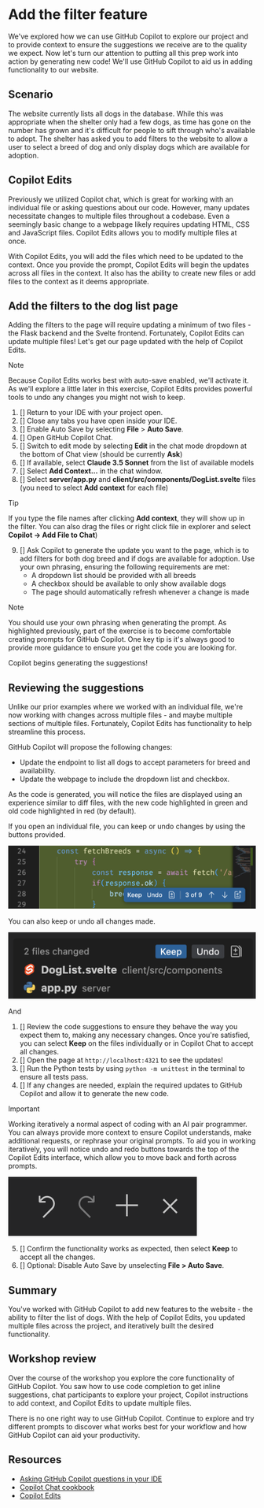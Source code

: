 # Add the filter feature

We've explored how we can use GitHub Copilot to explore our project and to provide context to ensure the suggestions we receive are to the quality we expect. Now let's turn our attention to putting all this prep work into action by generating new code! We'll use GitHub Copilot to aid us in adding functionality to our website.

## Scenario

The website currently lists all dogs in the database. While this was appropriate when the shelter only had a few dogs, as time has gone on the number has grown and it's difficult for people to sift through who's available to adopt. The shelter has asked you to add filters to the website to allow a user to select a breed of dog and only display dogs which are available for adoption.

## Copilot Edits

Previously we utilized Copilot chat, which is great for working with an individual file or asking questions about our code. However, many updates necessitate changes to multiple files throughout a codebase. Even a seemingly basic change to a webpage likely requires updating HTML, CSS and JavaScript files. Copilot Edits allows you to modify multiple files at once.

With Copilot Edits, you will add the files which need to be updated to the context. Once you provide the prompt, Copilot Edits will begin the updates across all files in the context. It also has the ability to create new files or add files to the context as it deems appropriate.

## Add the filters to the dog list page

Adding the filters to the page will require updating a minimum of two files - the Flask backend and the Svelte frontend. Fortunately, Copilot Edits can update multiple files! Let's get our page updated with the help of Copilot Edits.

> [!NOTE]
> Because Copilot Edits works best with auto-save enabled, we'll activate it. As we'll explore a little later in this exercise, Copilot Edits provides powerful tools to undo any changes you might not wish to keep.

1. []  Return to your IDE with your project open.
2. []  Close any tabs you have open inside your IDE.
3. []  Enable Auto Save by selecting **File** > **Auto Save**.
4. []  Open GitHub Copilot Chat.
5. []  Switch to edit mode by selecting **Edit** in the chat mode dropdown at the bottom of Chat view (should be currently **Ask**)
6. []  If available, select **Claude 3.5 Sonnet** from the list of available models
7. []  Select **Add Context...** in the chat window.
8. []  Select **server/app.py** and **client/src/components/DogList.svelte** files (you need to select **Add context** for each file) 
> [!TIP]
> If you type the file names after clicking **Add context**, they will show up in the filter. You can also drag the files or right click file in explorer and select **Copilot -> Add File to Chat**)
9. []  Ask Copilot to generate the update you want to the page, which is to add filters for both dog breed and if dogs are available for adoption. Use your own phrasing, ensuring the following requirements are met:
    - A dropdown list should be provided with all breeds
    - A checkbox should be available to only show available dogs
    - The page should automatically refresh whenever a change is made

> [!NOTE]
> You should use your own phrasing when generating the prompt. As highlighted previously, part of the exercise is to become comfortable creating prompts for GitHub Copilot. One key tip is it's always good to provide more guidance to ensure you get the code you are looking for.

Copilot begins generating the suggestions!

## Reviewing the suggestions

Unlike our prior examples where we worked with an individual file, we're now working with changes across multiple files - and maybe multiple sections of multiple files. Fortunately, Copilot Edits has functionality to help streamline this process.

GitHub Copilot will propose the following changes:

- Update the endpoint to list all dogs to accept parameters for breed and availability.
- Update the webpage to include the dropdown list and checkbox.

As the code is generated, you will notice the files are displayed using an experience similar to diff files, with the new code highlighted in green and old code highlighted in red (by default).

If you open an individual file, you can keep or undo changes by using the buttons provided.

![Screenshot of keep/undo interface for an individual file](./images/copilot-edits-keep-undo-file.png)

You can also keep or undo all changes made.

![Screenshot of keep/discard interface on the chat window](./images/copilot-edits-keep-undo-global.png)

And

1. []  Review the code suggestions to ensure they behave the way you expect them to, making any necessary changes. Once you're satisfied, you can select **Keep** on the files individually or in Copilot Chat to accept all changes.
2. []  Open the page at `http://localhost:4321` to see the updates!
3. []  Run the Python tests by using `python -m unittest` in the terminal to ensure all tests pass.
4. []  If any changes are needed, explain the required updates to GitHub Copilot and allow it to generate the new code.

> [!IMPORTANT]
> Working iteratively a normal aspect of coding with an AI pair programmer. You can always provide more context to ensure Copilot understands, make additional requests, or rephrase your original prompts. To aid you in working iteratively, you will notice undo and redo buttons towards the top of the Copilot Edits interface, which allow you to move back and forth across prompts.
>
> ![Screenshot of the undo/redo buttons](./images/copilot-edits-history.png)

5. []  Confirm the functionality works as expected, then select **Keep** to accept all the changes.
6. []  Optional: Disable Auto Save by unselecting **File > Auto Save**.

## Summary

You've worked with GitHub Copilot to add new features to the website - the ability to filter the list of dogs. With the help of Copilot Edits, you updated multiple files across the project, and iteratively built the desired functionality.

## Workshop review

Over the course of the workshop you explore the core functionality of GitHub Copilot. You saw how to use code completion to get inline suggestions, chat participants to explore your project, Copilot instructions to add context, and Copilot Edits to update multiple files.

There is no one right way to use GitHub Copilot. Continue to explore and try different prompts to discover what works best for your workflow and how GitHub Copilot can aid your productivity.

## Resources

- [Asking GitHub Copilot questions in your IDE][copilot-ask]
- [Copilot Chat cookbook][copilot-cookbook]
- [Copilot Edits][copilot-edits]

[copilot-ask]: https://docs.github.com/en/copilot/using-github-copilot/copilot-chat/asking-github-copilot-questions-in-your-ide
[copilot-cookbook]: https://docs.github.com/en/copilot/copilot-chat-cookbook
[copilot-edits]: https://code.visualstudio.com/docs/copilot/copilot-edits
[tailspin-shelter-website]: http://localhost:4321
[walkthrough-previous]: ./3-copilot-instructions.md
[walkthrough-next]: ./5-bonus.md
